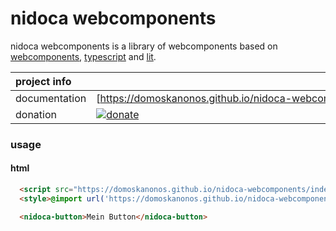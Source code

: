 # nidoca webcomponents

nidoca webcomponents is a library of webcomponents based on
[webcomponents](https://www.webcomponents.org/),
[typescript](https://www.typescriptlang.org/)
and [lit](https://lit.dev/).

|project info||
|:-------------|:-------------|
|documentation|<nobr> [https://domoskanonos.github.io/nidoca-webcomponents](https://domoskanonos.github.io/nidoca-webcomponents)</nobr>|
|donation|<nobr>[![donate](https://img.shields.io/badge/Donate-PayPal-green.svg)](https://www.paypal.com/cgi-bin/webscr?cmd=_s-xclick&hosted_button_id=SWGKEVSK2PDEE)</nobr>|

### usage

#### html
```html
  <script src="https://domoskanonos.github.io/nidoca-webcomponents/index.js"></script>
  <style>@import url('https://domoskanonos.github.io/nidoca-webcomponents/nidoca.css');</style>

  <nidoca-button>Mein Button</nidoca-button>
```